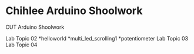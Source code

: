 # Chihlee Arduino Shoolwork
CUT Arduino Shoolwork

Lab Topic 02
*helloworld
*multi_led_scrolling1
*potentiometer
Lab Topic 03
Lab Topic 04
